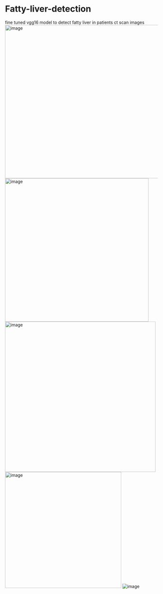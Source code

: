 # Fatty-liver-detection
fine tuned vgg16 model to detect fatty liver in patients ct scan images
<img width="506" alt="image" src="https://github.com/user-attachments/assets/c7edc578-48d6-4fe9-ae74-e9dd86280640">
<img width="473" alt="image" src="https://github.com/user-attachments/assets/d091e4be-7731-4cb9-8007-549634d0430b">
<img width="496" alt="image" src="https://github.com/user-attachments/assets/fc6e6c4d-c3e3-4b8f-9278-1d1b5bdef23b">
<img width="383" alt="image" src="https://github.com/user-attachments/assets/b4376e13-5076-4a0e-8b0f-3a3d09b881dc">
![image](https://github.com/user-attachments/assets/9532ba49-49c6-4992-9711-9930558eda2a)





